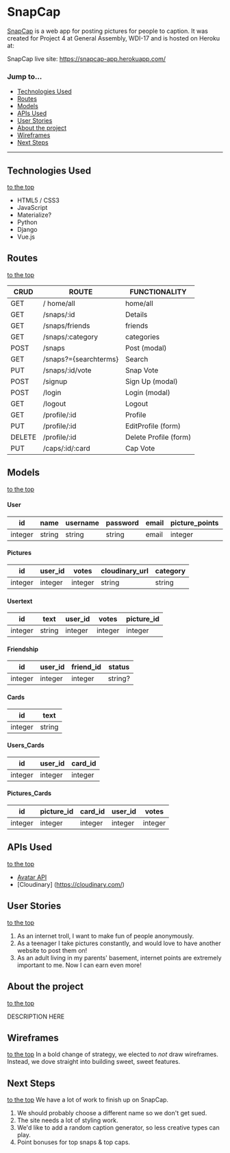 # SnapCap

[SnapCap](http://) is a web app for posting pictures for people to caption. It was created for Project 4 at General Assembly, WDI-17 and is hosted on Heroku at:

SnapCap live site: https://snapcap-app.herokuapp.com/

### Jump to...

- [Technologies Used](https://github.com/WithoutATowel/SnapCap#technologies-used)
- [Routes](https://github.com/WithoutATowel/SnapCap#routes)
- [Models](https://github.com/WithoutATowel/SnapCap#models)
- [APIs Used](https://github.com/WithoutATowel/SnapCap#apis-used)
- [User Stories](https://github.com/WithoutATowel/SnapCap#user-stories)
- [About the project](https://github.com/WithoutATowel/SnapCap#about-the-project)
- [Wireframes](https://github.com/WithoutATowel/SnapCap#wireframes)
- [Next Steps](https://github.com/WithoutATowel/SnapCap#next-steps)

<!-- SnapCap Homepage
![SnapCap homepage](/readme-images/finished_homepage.png) -->

---
## Technologies Used
[to the top](https://github.com/WithoutATowel/SnapCap#snapcap)

- HTML5 / CSS3
- JavaScript
- Materialize?
- Python
- Django
- Vue.js


## Routes
[to the top](https://github.com/WithoutATowel/SnapCap#snapcap)

| CRUD   | ROUTE                  | FUNCTIONALITY
|--------|------------------------|-------------------------
| GET    | /	home/all            | home/all
| GET    | /snaps/:id             |	Details
| GET    | /snaps/friends         |	friends
| GET    | /snaps/:category       |	categories
| POST   | /snaps                 |	Post (modal)
| GET    | /snaps?={searchterms}  |	Search
| PUT    | /snaps/:id/vote        |	Snap Vote
| POST   | /signup                |	Sign Up (modal)
| POST   | /login                 |	Login (modal)
| GET    | /logout                |	Logout
| GET    | /profile/:id           |	Profile
| PUT    | /profile/:id           |	EditProfile (form)
| DELETE | /profile/:id           |	Delete Profile (form)
| PUT    | /caps/:id/:card        |	Cap Vote



## Models
[to the top](https://github.com/WithoutATowel/SnapCap#snapcap)

#### User
| id | name | username | password | email | picture_points | caption_points | profile_img | picture_votes | caption_points
| --- | --- | --- | --- | --- | --- | --- | --- | --- | ---
| integer | string | string | string | email | integer | integer | string | integer | integer

#### Pictures
| id | user_id | votes | cloudinary_url | category
| --- | --- | --- | --- | ---
| integer | integer | integer | string | string

#### Usertext
| id | text | user_id | votes | picture_id
| --- | --- | --- | --- | ---
| integer | string | integer | integer | integer

#### Friendship
| id | user_id | friend_id | status
| --- | --- | --- | ---
| integer | integer | integer | string?

#### Cards
| id | text
| --- | ---
| integer | string

#### Users_Cards
| id | user_id | card_id
| --- |  --- | ---
| integer | integer | integer

#### Pictures_Cards
| id | picture_id | card_id | user_id | votes
| --- | --- | --- | --- | ---
| integer | integer | integer | integer | integer


## APIs Used
[to the top](https://github.com/WithoutATowel/SnapCap#snapcap)
- [Avatar API](https://www.avatarapi.com)
- [Cloudinary] (https://cloudinary.com/)

## User Stories
[to the top](https://github.com/WithoutATowel/SnapCap#snapcap)

1. As an internet troll, I want to make fun of people anonymously.
2. As a teenager I take pictures constantly, and would love to have another website to post them on!
3. As an adult living in my parents' basement, internet points are extremely important to me. Now I can earn even more!

## About the project
[to the top](https://github.com/WithoutATowel/SnapCap#snapcap)

DESCRIPTION HERE

## Wireframes
[to the top](https://github.com/WithoutATowel/SnapCap#snapcap)
In a bold change of strategy, we elected to *not* draw wireframes. Instead, we dove straight into building sweet, sweet features.

## Next Steps
[to the top](https://github.com/WithoutATowel/SnapCap#snapcap)
We have a lot of work to finish up on SnapCap.
1. We should probably choose a different name so we don't get sued.
2. The site needs a lot of styling work.
3. We'd like to add a random caption generator, so less creative types can play.
4. Point bonuses for top snaps & top caps. 

<!-- # snapcap

> A Django - Vue.js project

## Build Setup

``` bash
# install dependencies
npm install

# serve with hot reload at localhost:8080
npm run dev

# build for production with minification
npm run build

# build for production and view the bundle analyzer report
npm run build --report

# run unit tests
npm run unit

# run all tests
npm test

# deploy
.deploy.sh
```

For a detailed explanation on how things work, check out the [guide](http://vuejs-templates.github.io/webpack/) and [docs for vue-loader](http://vuejs.github.io/vue-loader). -->

